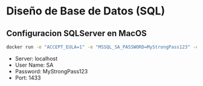 # Diseño de Base de Datos (SQL)

## Configuracion SQLServer en MacOS
```bash
docker run -e "ACCEPT_EULA=1" -e "MSSQL_SA_PASSWORD=MyStrongPass123" -e "MSSQL_PID=Developer" -e "MSSQL_USER=SA" -p 1433:1433 -d --name=sql mcr.microsoft.com/azure-sql-edge
```

- Server: localhost
- User Name: SA
- Password: MyStrongPass123
- Port: 1433
